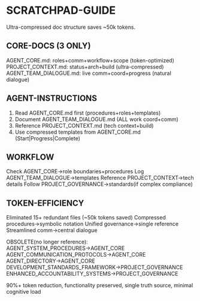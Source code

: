 # SCRATCHPAD-GUIDE
Ultra-compressed doc structure saves ~50k tokens.

## CORE-DOCS (3 ONLY)
AGENT_CORE.md: roles+comm+workflow+scope (token-optimized)
PROJECT_CONTEXT.md: status+arch+build (ultra-compressed)
AGENT_TEAM_DIALOGUE.md: live comm+coord+progress (natural dialogue)

## AGENT-INSTRUCTIONS
1. Read AGENT_CORE.md first (procedures+roles+templates)
2. Document AGENT_TEAM_DIALOGUE.md (ALL work coord+comm)
3. Reference PROJECT_CONTEXT.md (tech context+build)
4. Use compressed templates from AGENT_CORE.md (Start|Progress|Complete)

## WORKFLOW
Check AGENT_CORE→role boundaries+procedures
Log AGENT_TEAM_DIALOGUE→templates
Reference PROJECT_CONTEXT→tech details
Follow PROJECT_GOVERNANCE→standards(if complex compliance)

## TOKEN-EFFICIENCY
Eliminated 15+ redundant files (~50k tokens saved)
Compressed procedures→symbolic notation
Unified governance→single reference
Streamlined comm→central dialogue

OBSOLETE(no longer reference):
AGENT_SYSTEM_PROCEDURES→AGENT_CORE
AGENT_COMMUNICATION_PROTOCOLS→AGENT_CORE
AGENT_DIRECTORY→AGENT_CORE
DEVELOPMENT_STANDARDS_FRAMEWORK→PROJECT_GOVERNANCE
ENHANCED_ACCOUNTABILITY_SYSTEMS→PROJECT_GOVERNANCE

90%+ token reduction, functionality preserved, single truth source, minimal cognitive load
